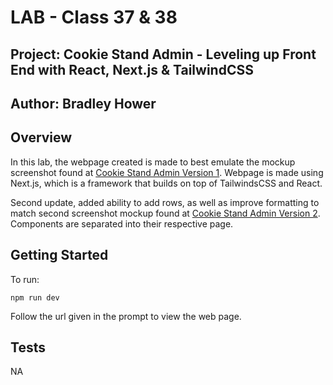 # LAB - Class 37 & 38

## Project: Cookie Stand Admin - Leveling up Front End with React, Next.js & TailwindCSS

## Author: Bradley Hower

## Overview

In this lab, the webpage created is made to best emulate the mockup screenshot found at [Cookie Stand Admin Version 1](https://codefellows.github.io/seattle-code-python-401d24/class-37/lab/cookie-stand-admin-version-1.png). Webpage is made using Next.js, which is a framework that builds on top of TailwindsCSS and React.

Second update, added ability to add rows, as well as improve formatting to match second screenshot mockup found at [Cookie Stand Admin Version 2](https://codefellows.github.io/code-401-python-guide/curriculum/class-38/lab/cookie-stand-admin-version-2.png). Components are separated into their respective page.

## Getting Started

To run:

`npm run dev`

Follow the url given in the prompt to view the web page.

## Tests

NA
